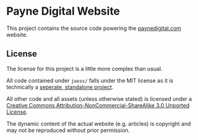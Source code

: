 # Payne Digital Website

This project contains the source code powering the [paynedigital.com](http://paynedigital.com) website.

## License

The license for this project is a little more complex than usual.

All code contained under ```jaoss/``` falls under the MIT license as it is technically a [seperate, standalone project](http://github.com/makeusabrew/jaoss).

All other code and all assets (unless otherwise stated) is licensed under a [Creative Commons Attribution-NonCommercial-ShareAlike 3.0 Unported License](http://creativecommons.org/licenses/by-nc-sa/3.0/).

The dynamic content of the actual website (e.g. articles) is copyright and may not be reproduced without prior permission.